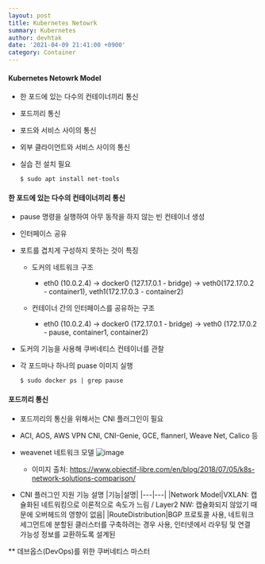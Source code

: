 ```yaml
---
layout: post
title: Kubernetes Netowrk
summary: Kubernetes
author: devhtak
date: '2021-04-09 21:41:00 +0900'
category: Container
---
```


#### Kubernetes Netowrk Model

- 한 포드에 있는 다수의 컨테이너끼리 통신
- 포드끼리 통신
- 포드와 서비스 사이의 통신
- 외부 클라이언트와 서비스 사이의 통신

- 실습 전 설치 필요
  ```
  $ sudo apt install net-tools
  ```
  
#### 한 포드에 있는 다수의 컨테이너끼리 통신

- pause 명령을 실행하여 아무 동작을 하지 않는 빈 컨테이너 생성
- 인터페이스 공유
- 포트를 겹치게 구성하지 못하는 것이 특징
  - 도커의 네트워크 구조
    - eth0 (10.0.2.4) -> docker0 (127.17.0.1 - bridge) -> veth0(172.17.0.2 - container1), veth1(172.17.0.3 - container2)

  - 컨테이너 간의 인터페이스를 공유하는 구조
    - eth0 (10.0.2.4) -> docker0 (172.17.0.1 - bridge) -> veth0 (172.17.0.2 - pause, container1, container2)
  
- 도커의 기능을 사용해 쿠버네티스 컨테이너를 관찰
- 각 포드마나 하나의 puase 이미지 실행
  ```
  $ sudo docker ps | grep pause
  ```
  
#### 포드끼리 통신

- 포드끼리의 통신을 위해서는 CNI 플러그인이 필요
- ACI, AOS, AWS VPN CNI, CNI-Genie, GCE, flannerl, Weave Net, Calico 등
- weavenet 네트워크 모델
  ![image](https://user-images.githubusercontent.com/42403023/114671694-55a04780-9d3f-11eb-802b-6b4ad41dac89.png)
  - 이미지 출처: https://www.objectif-libre.com/en/blog/2018/07/05/k8s-network-solutions-comparison/

- CNI 플러그인 지원 기능 설명
  |기능|설명|
  |---|---|
  |Network Model|VXLAN: 캡슐화된 네트워킹으로 이론적으로 속도가 느림 / Layer2 NW: 캡슐화되지 않았기 때문에 오버헤드의 영향이 없음|
  |RouteDistribution|BGP 프로토콜 사용, 네트워크 세그먼트에 분할된 클러스터를 구축하려는 경우 사용, 인터넷에서 라우팅 및 연결 가능성 정보를 교환하도록 설계된




** 데브옵스(DevOps)를 위한 쿠버네티스 마스터
